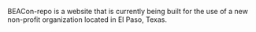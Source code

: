 BEACon-repo is a website that is currently being built for the use of a new non-profit organization located in El Paso, Texas.
